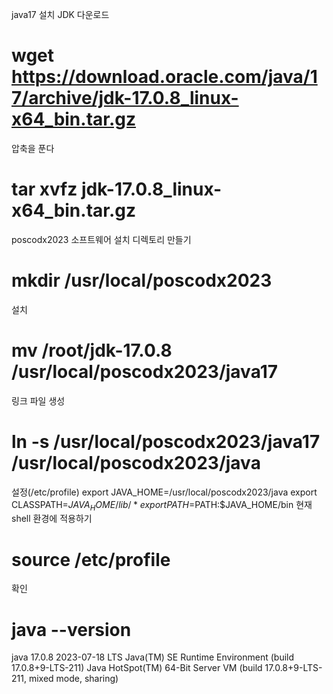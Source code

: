 java17 설치
JDK 다운로드
# wget https://download.oracle.com/java/17/archive/jdk-17.0.8_linux-x64_bin.tar.gz
압축을 푼다
# tar xvfz jdk-17.0.8_linux-x64_bin.tar.gz 
poscodx2023 소프트웨어 설치 디렉토리 만들기
# mkdir /usr/local/poscodx2023
설치
# mv /root/jdk-17.0.8 /usr/local/poscodx2023/java17
링크 파일 생성
# ln -s /usr/local/poscodx2023/java17 /usr/local/poscodx2023/java
설정(/etc/profile)
export JAVA_HOME=/usr/local/poscodx2023/java
export CLASSPATH=$JAVA_HOME/lib/*
export PATH=$PATH:$JAVA_HOME/bin
현재 shell 환경에 적용하기
# source /etc/profile
확인
# java --version
java 17.0.8 2023-07-18 LTS
Java(TM) SE Runtime Environment (build 17.0.8+9-LTS-211)
Java HotSpot(TM) 64-Bit Server VM (build 17.0.8+9-LTS-211, mixed mode, sharing)
